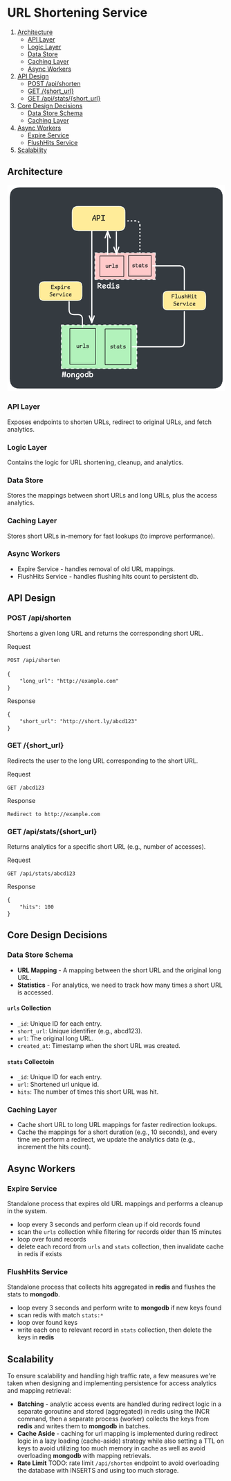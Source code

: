 # URL Shortening Service

1. [Architecture](#architecture)
    - [API Layer](#api-layer)    
    - [Logic Layer](#logic-layer)    
    - [Data Store](#data-store)
    - [Caching Layer](#caching-layer)    
    - [Async Workers ](#async-workers)    
2. [API Design](#api-design)
    - [POST /api/shorten](#post-apishorten)
    - [GET /{short_url}](#get-short_url)
    - [GET /api/stats/{short_url}](#get-apistatsshort_url)
3. [Core Design Decisions](#core-design-decisions)
    - [Data Store Schema](#data-store-schema)
    - [Caching Layer](#caching-layer-1)
4. [Async Workers](#async-workers)
    - [Expire Service](#expire-service)
    - [FlushHits Service](#flushhits-service)
5. [Scalability](#scalability)



## Architecture

![image](architecture.png)

### API Layer
Exposes endpoints to shorten URLs, redirect to original URLs, and fetch analytics.

### Logic Layer
Contains the logic for URL shortening, cleanup, and analytics.

### Data Store
Stores the mappings between short URLs and long URLs, plus the access analytics.

### Caching Layer
Stores short URLs in-memory for fast lookups (to improve performance).

### Async Workers
- Expire Service - handles removal of old URL mappings.
- FlushHits Service - handles flushing hits count to persistent db. 

## API Design


### POST /api/shorten
Shortens a given long URL and returns the corresponding short URL.

Request
```
POST /api/shorten

{ 
    "long_url": "http://example.com" 
}
```

Response
```
{ 
    "short_url": "http://short.ly/abcd123" 
}
```


### GET /{short_url}


Redirects the user to the long URL corresponding to the short URL.

Request
```
GET /abcd123
```

Response
```
Redirect to http://example.com
```


### GET /api/stats/{short_url}


Returns analytics for a specific short URL (e.g., number of accesses).

Request
```
GET /api/stats/abcd123
```

Response
```
{ 
    "hits": 100 
}
```

## Core Design Decisions

### Data Store Schema
- **URL Mapping** - A mapping between the short URL and the original long URL.
- **Statistics** - For analytics, we need to track how many times a short URL is accessed.


#### `urls` Collection
- `_id`: Unique ID for each entry.
- `short_url`: Unique identifier (e.g., abcd123).
- `url`: The original long URL.
- `created_at`: Timestamp when the short URL was created.

#### `stats` Collectoin
- `_id`: Unique ID for each entry.
- `url`: Shortened url unique id.
- `hits`: The number of times this short URL was hit.


### Caching Layer
- Cache short URL to long URL mappings for faster redirection lookups.
- Cache the mappings for a short duration (e.g., 10 seconds), and every time we perform a redirect, we update the analytics data (e.g., increment the hits count).


## Async Workers
### Expire Service
Standalone process that expires old URL mappings and performs a cleanup in the system.
- loop every 3 seconds and perform clean up if old records found
- scan the `urls` collection while filtering for records older than 15 minutes
- loop over found records
- delete each record from `urls` and `stats` collection, then invalidate cache in redis if exists


### FlushHits Service
Standalone process that collects hits aggregated in **redis** and flushes the stats to **mongodb**.
- loop every 3 seconds and perform write to **mongodb** if new keys found
- scan redis with match `stats:*`
- loop over found keys
- write each one to relevant record in `stats` collection, then delete the keys in **redis**


## Scalability
To ensure scalability and handling high traffic rate, a few measures we're taken when designing and implementing persistence for access analytics and mapping retrieval:

- **Batching** - analytic access events are handled during redirect logic in a separate goroutine and stored (aggregated) in redis using the INCR command, then a separate process (worker) collects the keys from **redis** and writes them to **mongodb** in batches.
- **Cache Aside** - caching for url mapping is implemented during redirect logic in a lazy loading (cache-aside) strategy while also setting a TTL on keys to avoid utilizing too much memory in cache as well as avoid overloading **mongodb**  with mapping retrievals.
- **Rate Limit** TODO: rate limit `/api/shorten` endpoint to avoid overloading the database with INSERTS and using too much storage.
